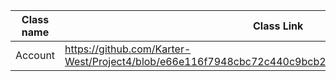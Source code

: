 | Class name | Class Link |
| ---------- | ---------- |
| Account    | https://github.com/Karter-West/Project4/blob/e66e116f7948cbc72c440c9bcb265a22b15d9883/src/Account.java |
